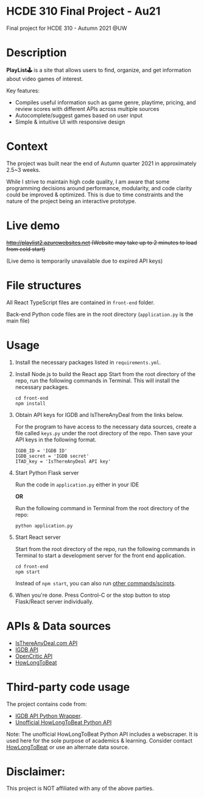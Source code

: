 # HCDE 310 Final Project - Au21
Final project for HCDE 310 - Autumn 2021 @UW

# Description
**PlayList🕹** is a site that allows users to find, organize, and get information about video games of interest.

Key features:
- Compiles useful information such as game genre, playtime, pricing, and review scores with different APIs across multiple sources
- Autocomplete/suggest games based on user input
- Simple & intuitive UI with responsive design

# Context
The project was built near the end of Autumn quarter 2021 in approximately 2.5~3 weeks.

While I strive to maintain high code quality, I am aware that some programming decisions around performance, modularity, and code clarity could be improved & optimized. This is due to time constraints and the nature of the project being an interactive prototype.

# Live demo
~~http://playlist2.azurewebsites.net
(Website may take up to 2 minutes to load from cold start)~~

(Live demo is temporarily unavailable due to expired API keys)

# File structures
All React TypeScript files are contained in `front-end` folder.

Back-end Python code files are in the root directory (`application.py` is the main file) 


# Usage
1. Install the necessary packages listed in `requirements.yml`.

2. Install Node.js to build the React app
    Start from the root directory of the repo, run the following commands in Terminal. This will install the necessary packages.
    ```
    cd front-end
    npm install
    ```

3. Obtain API keys for IGDB and IsThereAnyDeal from the links below. 

    For the program to have access to the necessary data sources, create a file called `keys.py` under the root directory of the repo. Then save your API keys in the following format.

    ```
    IGDB_ID = 'IGDB ID'
    IGDB_secret = 'IGDB secret'
    ITAD_key = 'IsThereAnyDeal API key'
    ```

4. Start Python Flask server

    Run the code in `application.py` either in your IDE
    
    **OR**
    
     Run the following command in Terminal from the root directory of the repo:
     ```
     python application.py
     ```


5. Start React server
    
    Start from the root directory of the repo, run the following commands in Terminal to start a development server for the front end application.
    ```
    cd front-end
    npm start
    ```
    Instead of `npm start`, you can also run [other commands/scirpts](https://create-react-app.dev/docs/available-scripts).

6. When you're done. Press Control-C or the stop button to stop Flask/React server individually.


# APIs & Data sources

- [IsThereAnyDeal.com API](https://itad.docs.apiary.io/#)
- [IGDB API](https://www.igdb.com/api)
- [OpenCritic API](https://app.swaggerhub.com/apis-docs/OpenCritic/OpenCritic-API/0.1.0#/Search/searchGames)
- [HowLongToBeat](https://howlongtobeat.com/)

# Third-party code usage

The project contains code from:
- [IGDB API Python Wrapper](https://github.com/twitchtv/igdb-api-python).
- [Unofficial HowLongToBeat Python API](https://github.com/JaeguKim/HowLongToBeat-Python-API)

Note: The unofficial HowLongToBeat Python API includes a webscraper. It is used here for the sole purpose of academics & learning. Consider contact [HowLongToBeat](https://howlongtobeat.com/) or use an alternate data source.

# Disclaimer:

This project is NOT affiliated with any of the above parties.
